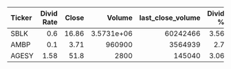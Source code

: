 | Ticker   |   Divid Rate |   Close |          Volume |   last_close_volume |   Divid % | 5_Days_pos   | above_SMA_50   |
|:---------|-------------:|--------:|----------------:|--------------------:|----------:|:-------------|:---------------|
| SBLK     |         0.6  |   16.86 |      3.5731e+06 |            60242466 |      3.56 | False        | False          |
| AMBP     |         0.1  |    3.71 | 960900          |             3564939 |      2.7  | True         | False          |
| AGESY    |         1.58 |   51.8  |   2800          |              145040 |      3.06 | True         | False          |